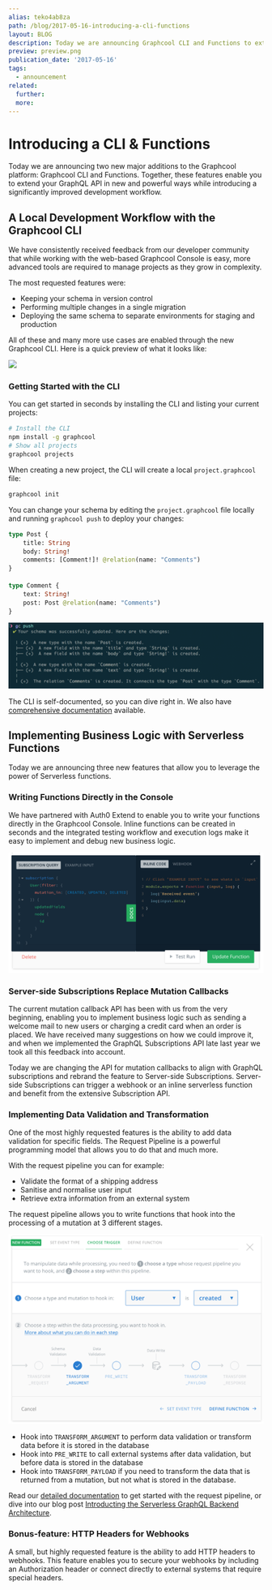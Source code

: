 ```yaml
---
alias: teko4ab8za
path: /blog/2017-05-16-introducing-a-cli-functions
layout: BLOG
description: Today we are announcing Graphcool CLI and Functions to extend your GraphQL API and accomplish better workflows.
preview: preview.png
publication_date: '2017-05-16'
tags:
  - announcement
related:
  further:
  more:
---
```


# Introducing a CLI & Functions

Today we are announcing two new major additions to the Graphcool platform: Graphcool CLI and Functions. Together, these features enable you to extend your GraphQL API in new and powerful ways while introducing a significantly improved development workflow.

## A Local Development Workflow with the Graphcool CLI

We have consistently received feedback from our developer community that while working with the web-based Graphcool Console is easy, more advanced tools are required to manage projects as they grow in complexity.

The most requested features were:

* Keeping your schema in version control
* Performing multiple changes in a single migration
* Deploying the same schema to separate environments for staging and production

All of these and many more use cases are enabled through the new Graphcool CLI. Here is a quick preview of what it looks like:

![](http://i.imgur.com/RdIuBJZ.gif)

### Getting Started with the CLI

You can get started in seconds by installing the CLI and listing your current projects:

```sh
# Install the CLI
npm install -g graphcool
# Show all projects
graphcool projects
```

When creating a new project, the CLI will create a local `project.graphcool` file:

```sh
graphcool init
```

You can change your schema by editing the `project.graphcool` file locally and running `graphcool push` to deploy your changes:

```graphql
type Post {
    title: String
    body: String!
    comments: [Comment!]! @relation(name: "Comments")
}

type Comment {
    text: String!
    post: Post @relation(name: "Comments")
}
```

![](./gc-push.png)

The CLI is self-documented, so you can dive right in. We also have [comprehensive documentation](!alias-kie1quohli) available.


## Implementing Business Logic with Serverless Functions

Today we are announcing three new features that allow you to leverage the power of Serverless functions.

### Writing Functions Directly in the Console

We have partnered with Auth0 Extend to enable you to write your functions directly in the Graphcool Console. Inline functions can be created in seconds and the integrated testing workflow and execution logs make it easy to implement and debug new business logic.

![](./inline-fn.png)

### Server-side Subscriptions Replace Mutation Callbacks

The current mutation callback API has been with us from the very beginning, enabling you to implement business logic such as sending a welcome mail to new users or charging a credit card when an order is placed. We have received many suggestions on how we could improve it, and when we implemented the GraphQL Subscriptions API late last year we took all this feedback into account.

Today we are changing the API for mutation callbacks to align with GraphQL subscriptions and rebrand the feature to Server-side Subscriptions. Server-side Subscriptions can trigger a webhook or an inline serverless function and benefit from the extensive Subscription API.

### Implementing Data Validation and Transformation

One of the most highly requested features is the ability to add data validation for specific fields. The Request Pipeline is a powerful programming model that allows you to do that and much more.

With the request pipeline you can for example:

* Validate the format of a shipping address
* Sanitise and normalise user input
* Retrieve extra information from an external system

The request pipeline allows you to write functions that hook into the processing of a mutation at 3 different stages.

![](./rp-preview.png)

* Hook into `TRANSFORM_ARGUMENT` to perform data validation or transform data before it is stored in the database
* Hook into `PRE_WRITE` to call external systems after data validation, but before data is stored in the database
* Hook into `TRANSFORM_PAYLOAD` if you need to transform the data that is returned from a mutation, but not what is stored in the database.

Read our [detailed documentation](!alias-pa6guruhaf) to get started with the request pipeline, or dive into our blog post [Introducting the Serverless GraphQL Backend Architecture](!alias-ahde7paig2).

### Bonus-feature: HTTP Headers for Webhooks

A small, but highly requested feature is the ability to add HTTP headers to webhooks. This feature enables you to secure your webhooks by including an Authorization header or connect directly to external systems that require special headers.
